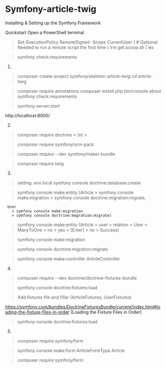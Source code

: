 # Symfony-article-twig

Installing & Setting up the Symfony Framework

Quickstart
Open a PowerShell terminal
> Set-ExecutionPolicy RemoteSigned -Scope CurrentUser 
( # Optional: Needed to run a remote script the first time )
> irm get.scoop.sh | iex

> symfony check:requirements


1.
> composer create-project symfony/skeleton article-twig
> cd article-twig

> composer require annotations
> composer install
> php bin/console about
> symfony check:requirements

> symfony server:start

  http://localhost:8000/


2. 
> composer require doctrine > (n) >

> composer require symfony/orm-pack

> composer require --dev symfony/maker-bundle

> composer require twig 


3.

> setting .env.local
> symfony console doctrine:database:create

> symfony console make:entity
    (Article
       > symfony console make:migration 
       > symfony console doctrine:migration:migrate, 
       
     User 
       > symfony console make:migration 
       > symfony console doctrine:magration:migrate)
       

> symfony console make:entity (Article > user > relation > User > ManyToOne > no > yes > [Enter] > no > Success)

> symfony console make:migration

> symfony console doctrine:migration:migrate

> symfony console make:controller ArticleController


4.
> composer require --dev doctrine/doctrine-fixtures-bundle

> symfony console doctrine:fixtures:load

> Add fixtures file and fillar (ArticleFixtures, UserFixtures)

  https://symfony.com/bundles/DoctrineFixturesBundle/current/index.html#loading-the-fixture-files-in-order
  (Loading the Fixture Files in Order)
  
> symfony console doctrine:fixtures:load


5. 
> composer require symfony/form

> symfony console make:form ArticleFormType Article 

> composer require symfony/form



